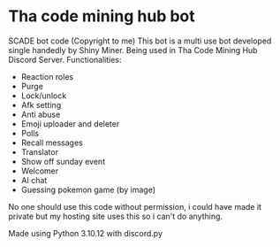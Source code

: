 # Tha code mining hub bot
SCADE bot code (Copyright to me)
This bot is a multi use bot developed single handedly by Shiny Miner.
Being used in Tha Code Mining Hub Discord Server.
Functionalities:
- Reaction roles
- Purge
- Lock/unlock
- Afk setting
- Anti abuse
- Emoji uploader and deleter
- Polls
- Recall messages
- Translator
- Show off sunday event
- Welcomer
- AI chat
- Guessing pokemon game (by image)
  
No one should use this code without permission, i could have made it private but my hosting site uses this so i can't do anything.

Made using Python 3.10.12 with discord.py
